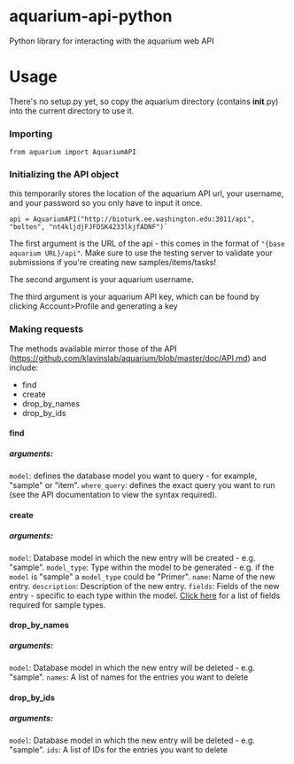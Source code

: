 # aquarium-api-python
Python library for interacting with the aquarium web API

# Usage

There's no setup.py yet, so copy the aquarium directory (contains __init__.py)
into the current directory to use it.

### Importing

    from aquarium import AquariumAPI

### Initializing the API object

this temporarily stores the location of the
aquarium API url, your username, and your password so you only have to input
it once.

    api = AquariumAPI("http://bioturk.ee.washington.edu:3011/api", "bolten", "nt4kljdjFJFDSK4233lkjfADNF")`

The first argument is the URL of the api - this comes in the format of `"{base aquarium URL}/api"`. Make sure to use the testing server to validate your submissions if you're creating new samples/items/tasks!

The second argument is your aquarium username.

The third argument is your aquarium API key, which can be found by clicking Account&gt;Profile and generating a key

### Making requests

The methods available mirror those of the API (https://github.com/klavinslab/aquarium/blob/master/doc/API.md) and include:
* find
* create
* drop_by_names
* drop_by_ids

#### find

##### arguments:
`model`:  defines the database model you want to query - for example, "sample" or "item".
`where_query`: defines the exact query you want to run (see the API documentation to view the syntax required).

#### create

##### arguments:
`model`:  Database model in which the new entry will be created - e.g. "sample".
`model_type`: Type within the model to be generated - e.g. if the `model` is "sample" a `model_type` could be "Primer".
`name`:  Name of the new entry.
`description`:  Description of the new entry.
`fields`:  Fields of the new entry - specific to each type within the model. [Click here](http://bioturk.ee.washington.edu:3011/sample_types) for a list of fields required for sample types.

#### drop_by_names

##### arguments:
`model`:  Database model in which the new entry will be deleted - e.g. "sample".
`names`:  A list of names for the entries you want to delete

#### drop_by_ids

##### arguments:
`model`:  Database model in which the new entry will be deleted - e.g. "sample".
`ids`:  A list of IDs for the entries you want to delete
